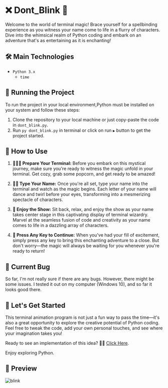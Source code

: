 # ❌ Dont_Blink 👀

Welcome to the world of terminal magic! Brace yourself for a spellbinding experience as you witness your name come to life in a flurry of characters. Dive into the whimsical realm of Python coding and embark on an adventure that's as entertaining as it is enchanting!


## 🛠️ Main Technologies

- `Python 3.x`
  - `time`
  
## 🚦 Running the Project

To run the project in your local environment,Python must be installed on your system and follow these steps:

1. Clone the repository to your local machine or just copy-paste the code in `dont_blink.py`.
2. Run `py dont_blink.py` in terminal or click on run `▶️` button to get the project started.

## 📙 How to Use

1. **👩🏻‍💻 Prepare Your Terminal:** Before you embark on this mystical journey, make sure you're ready to witness the magic unfold in your terminal. Get cozy, grab some popcorn, and get ready to be amazed!

2. **✍🏼 Type Your Name:** Once you're all set, type your name into the terminal and watch as the magic begins. Each letter of your name will dance and twirl before your eyes, transforming into a mesmerizing spectacle of characters.

3. **💆 Enjoy the Show:** Sit back, relax, and enjoy the show as your name takes center stage in this captivating display of terminal wizardry. Marvel at the seamless fusion of code and creativity as your name comes to life in a dazzling array of characters.

4. **🔑 Press Any Key to Continue:** When you've had your fill of excitement, simply press any key to bring this enchanting adventure to a close. But don't worry—the magic will always be waiting for you whenever you're ready to return!

## 🐛 Current Bug

So far, I'm not really sure if there are any bugs. However, there might be some issues. I tested it out on my computer (Windows 10), and so far it looks good there.

## 🚀 Let's Get Started

This terminal animation program is not just a fun way to pass the time—it's also a great opportunity to explore the creative potential of Python coding. Feel free to tweak the code, add your own personal touches, and see where your imagination takes you!


Ready to see an implementation of this idea? 💁‍♂️ [Click Here](https://github.com/malik-l0l/Enrypt).

Enjoy exploring Python.

## 🍿 Preview

![blink](https://github.com/malik-l0l/Dont_Blink/assets/154656931/5b7defe3-ac6d-44ea-9a88-0d839b9699bc)

